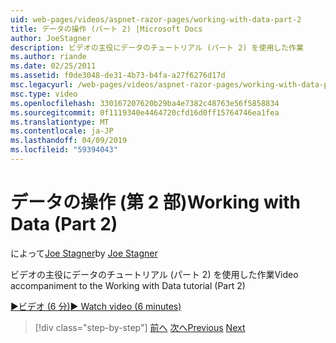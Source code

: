 ```yaml
---
uid: web-pages/videos/aspnet-razor-pages/working-with-data-part-2
title: データの操作 (パート 2) |Microsoft Docs
author: JoeStagner
description: ビデオの主役にデータのチュートリアル (パート 2) を使用した作業
ms.author: riande
ms.date: 02/25/2011
ms.assetid: f0de3048-de31-4b73-b4fa-a27f6276d17d
msc.legacyurl: /web-pages/videos/aspnet-razor-pages/working-with-data-part-2
msc.type: video
ms.openlocfilehash: 330167207620b29ba4e7382c48763e56f5858834
ms.sourcegitcommit: 0f1119340e4464720cfd16d0ff15764746ea1fea
ms.translationtype: MT
ms.contentlocale: ja-JP
ms.lasthandoff: 04/09/2019
ms.locfileid: "59394043"
---
```

# <a name="working-with-data-part-2"></a><span data-ttu-id="70d13-103">データの操作 (第 2 部)</span><span class="sxs-lookup"><span data-stu-id="70d13-103">Working with Data (Part 2)</span></span>

<span data-ttu-id="70d13-104">によって[Joe Stagner](https://github.com/JoeStagner)</span><span class="sxs-lookup"><span data-stu-id="70d13-104">by [Joe Stagner](https://github.com/JoeStagner)</span></span>

<span data-ttu-id="70d13-105">ビデオの主役にデータのチュートリアル (パート 2) を使用した作業</span><span class="sxs-lookup"><span data-stu-id="70d13-105">Video accompaniment to the Working with Data tutorial (Part 2)</span></span>

[<span data-ttu-id="70d13-106">&#9654;ビデオ (6 分)</span><span class="sxs-lookup"><span data-stu-id="70d13-106">&#9654; Watch video (6 minutes)</span></span>](https://channel9.msdn.com/Blogs/ASP-NET-Site-Videos/working-with-data-part-2)

> [!div class="step-by-step"]
> <span data-ttu-id="70d13-107">[前へ](working-with-data-part-1.md)
> [次へ](displaying-data-in-a-grid.md)</span><span class="sxs-lookup"><span data-stu-id="70d13-107">[Previous](working-with-data-part-1.md)
[Next](displaying-data-in-a-grid.md)</span></span>
